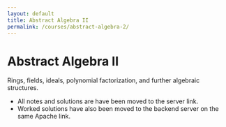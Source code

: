 ```yaml
---
layout: default
title: Abstract Algebra II
permalink: /courses/abstract-algebra-2/
---
```


# Abstract Algebra II

Rings, fields, ideals, polynomial factorization, and further algebraic structures.  

- All notes and solutions are have been moved to the server link.
- Worked solutions have also been moved to the backend server on the same Apache link.  

